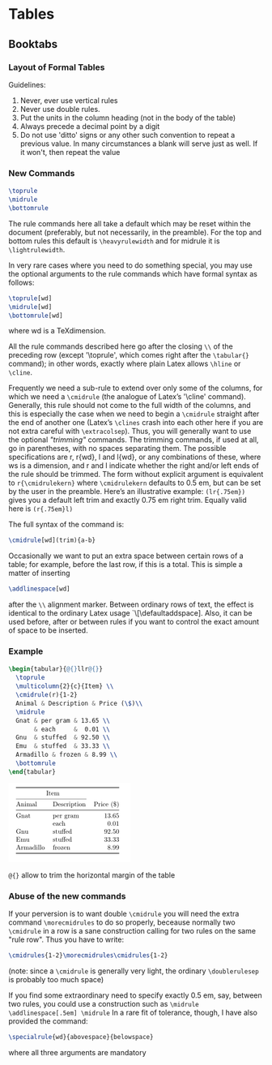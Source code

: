 # Tables

## Booktabs

### Layout of Formal Tables

Guidelines:
1. Never, ever use vertical rules
2. Never use double rules.
3. Put the units in the column heading (not in the body of the table)
4. Always precede a decimal point by a digit
5. Do not use 'ditto' signs or any other such convention to repeat a previous
   value. In many circumstances a blank will serve just as well. If it won't,
   then repeat the value

### New Commands

```tex
\toprule
\midrule
\bottomrule
```

The rule commands here all take a default which may be reset within the
document (preferably, but not necessarily, in the preamble). For the top and
bottom rules this default is `\heavyrulewidth` and for midrule it is
`\lightrulewidth`.

In very rare cases where you need to do something special, you may use the
optional arguments to the rule commands which have formal syntax as follows:

```tex
\toprule[wd]
\midrule[wd]
\bottomrule[wd]
```
where wd is a TeXdimension.

All the rule commands described here go after the closing `\\` of the preceding
row (except '\toprule', which comes right after the `\tabular{}` command); in
other words, exactly where plain Latex allows `\hline` or `\cline`.

Frequently we need a sub-rule to extend over only some of the columns, for
which we need a `\cmidrule` (the analogue of Latex’s '\cline' command).
Generally, this rule should not come to the full width of the columns, and this
is especially the case when we need to begin a `\cmidrule` straight after the
end of another one (Latex’s `\clines` crash into each other here if you are
not extra careful with `\extracolsep`). Thus, you will generally want to use the
optional _"trimming"_ commands.
The trimming commands, if used at all, go in parentheses, with no spaces
separating them. The possible specifications are r, r{wd}, l and l{wd}, or any
combinations of these, where ws is a dimension, and r and l indicate whether the
right and/or left ends of the rule should be trimmed.
The form without explicit argument is equivalent to `r{\cmidrulekern}`
where `\cmidrulekern` defaults to 0.5 em, but can be set by the user in the
preamble.
Here’s an illustrative example: `(lr{.75em})` gives you a default left trim
and exactly 0.75 em right trim. Equally valid here is `(r{.75em}l)`

The full syntax of the command is:

```tex
\cmidrule[wd](trim){a-b}
```

Occasionally we want to put an extra space between certain rows of a table;
for example, before the last row, if this is a total.
This is simple a matter of inserting

```tex
\addlinespace[wd]
```
after the `\\` alignment marker. Between ordinary rows of text, the effect
is identical to the ordinary Latex usage `\\[\defaultaddspace].
Also, it can be used before, after or between rules if you want to control
the exact amount of space to be inserted.

### Example

```tex
\begin{tabular}{@{}llr@{}}
  \toprule
  \multicolumn{2}{c}{Item} \\
  \cmidrule(r){1-2}
  Animal & Description & Price (\$)\\
  \midrule
  Gnat & per gram & 13.65 \\
       & each     &  0.01 \\
  Gnu  & stuffed  & 92.50 \\
  Emu  & stuffed  & 33.33 \\
  Armadillo & frozen & 8.99 \\
  \bottomrule
\end{tabular}
```
![Table](./images/booktabsExample.png)

`@{}` allow to trim the horizontal margin of the table

### Abuse of the new commands

If your perversion is to want double `\cmidrule` you will need the extra
command `\morecmidrules` to do so properly, beceause normally two `\cmidrule`
in a row is a sane construction calling for two rules on the same "rule row".
Thus you have to write:

```tex
\cmidrules{1-2}\morecmidrules\cmidrules{1-2}
```
(note: since a `\cmidrule` is generally very light, the ordinary `\doublerulesep`
is probably too much space)

If you find some extraordinary need to specify exactly 0.5 em, say, between two
rules, you could use a construction such as `\midrule \addlinespace[.5em]
\midrule`
In a rare fit of tolerance, though, I have also provided the command:
```tex
\specialrule{wd}{abovespace}{belowspace}
```
where all three arguments are mandatory

